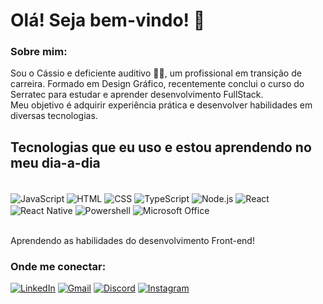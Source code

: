 
# Olá! Seja bem-vindo! 👋

### Sobre mim:

Sou o Cássio e deficiente auditivo 🦻🏾, um profissional em transição de carreira. Formado em Design Gráfico, recentemente conclui o curso do Serratec para estudar e aprender desenvolvimento FullStack. <br/>
Meu objetivo é adquirir experiência prática e desenvolver habilidades em diversas tecnologias.

## Tecnologias que eu uso e estou aprendendo no meu dia-a-dia

<div style="display: inline_block"><br/>
    <img align="center" alt="JavaScript" src="https://img.shields.io/badge/JavaScript-323330?style=for-the-badge&logo=javascript&logoColor=F7DF1E">
    <img align="center" alt="HTML" src="https://img.shields.io/badge/HTML-239120?style=for-the-badge&logo=html5&logoColor=white">
    <img align="center" alt="CSS" src="https://img.shields.io/badge/CSS-239120?&style=for-the-badge&logo=css3&logoColor=white">
    <img align="center" alt="TypeScript" src="    https://img.shields.io/badge/TypeScript-007ACC?style=for-the-badge&logo=typescript&logoColor=white">
    <img align="center" alt="Node.js" src="https://img.shields.io/badge/Node.js-43853D?style=for-the-badge&logo=node.js&logoColor=white">
    <img align="center" alt="React" src="https://img.shields.io/badge/React-20232A?style=for-the-badge&logo=react&logoColor=61DAFB">
    <img align="center" alt="React Native" src="https://img.shields.io/badge/React_Native-20232A?style=for-the-badge&logo=react&logoColor=61DAFB">
    <img align="center" alt="Powershell" src="https://img.shields.io/badge/Powershell-2CA5E0?style=for-the-badge&logo=powershell&logoColor=white">
    <img align="center" alt="Microsoft Office" src="https://img.shields.io/badge/Microsoft_Office-D83B01?style=for-the-badge&logo=microsoft-office&logoColor=white">
</div><br/>

Aprendendo as habilidades do desenvolvimento Front-end!

### Onde me conectar:

[![LinkedIn](https://img.shields.io/badge/LinkedIn-0077B5?style=for-the-badge&logo=linkedin&logoColor=white)](https://www.linkedin.com/in/c%C3%A1ssio-penha-pcd/)
[![Gmail](https://img.shields.io/badge/Gmail-D14836?style=for-the-badge&logo=gmail&logoColor=white)](penhacassio@gmail.com)
[![Discord](https://img.shields.io/badge/Discord-7289DA?style=for-the-badge&logo=discord&logoColor=white)](https://discord.com/channels/@cassio.penha)
[![Instagram](https://img.shields.io/badge/Instagram-E4405F?style=for-the-badge&logo=instagram&logoColor=white)](https://www.instagram.com/cassito_p?igsh=MWxoNGU1d2I2MHdtOA==)
